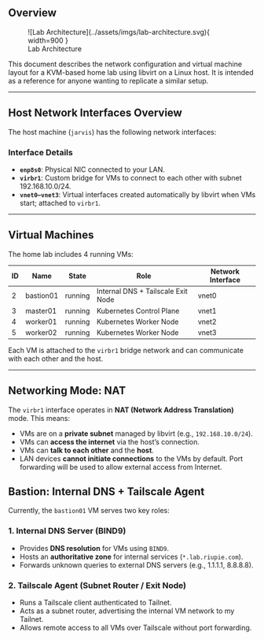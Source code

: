 ## Overview

<figure markdown="span">
  ![Lab Architecture](../assets/imgs/lab-architecture.svg){ width=900 }
  <figcaption>Lab Architecture</figcaption>
</figure>

This document describes the network configuration and virtual machine layout for a KVM-based home lab using libvirt on a Linux host. It is intended as a reference for anyone wanting to replicate a similar setup.

---

## Host Network Interfaces Overview

The host machine (`jarvis`) has the following network interfaces:

### Interface Details

- **`enp8s0`**: Physical NIC connected to your LAN.
- **`virbr1`**: Custom bridge for VMs to connect to each other with subnet 192.168.10.0/24.
- **`vnet0–vnet3`**: Virtual interfaces created automatically by libvirt when VMs start; attached to `virbr1`.

---

## Virtual Machines

The home lab includes 4 running VMs:

| ID | Name       | State   | Role                                  | Network Interface |
|----|------------|---------|----------------------------------------|--------------------|
| 2  | bastion01  | running | Internal DNS + Tailscale Exit Node     | vnet0              |
| 3  | master01   | running | Kubernetes Control Plane               | vnet1              |
| 4  | worker01   | running | Kubernetes Worker Node                 | vnet2              |
| 5  | worker02   | running | Kubernetes Worker Node                 | vnet3              |

Each VM is attached to the `virbr1` bridge network and can communicate with each other and the host.

---

## Networking Mode: NAT

The `virbr1` interface operates in **NAT (Network Address Translation)** mode. This means:

- VMs are on a **private subnet** managed by libvirt (e.g., `192.168.10.0/24`).
- VMs can **access the internet** via the host’s connection.
- VMs can **talk to each other** and the **host**.
- LAN devices **cannot initiate connections** to the VMs by default. Port forwarding will be used to allow external access from Internet.

## Bastion: Internal DNS + Tailscale Agent

Currently, the `bastion01` VM serves two key roles:

### 1. Internal DNS Server (BIND9)

- Provides **DNS resolution** for VMs using `BIND9`.
- Hosts an **authoritative zone** for internal services (`*.lab.riupie.com`).
- Forwards unknown queries to external DNS servers (e.g., 1.1.1.1, 8.8.8.8).

### 2. Tailscale Agent (Subnet Router / Exit Node)
- Runs a Tailscale client authenticated to Tailnet.
- Acts as a subnet router, advertising the internal VM network to my Tailnet.
- Allows remote access to all VMs over Tailscale without port forwarding.